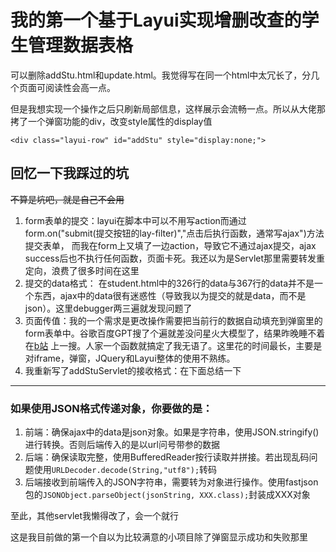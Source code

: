 # 我的第一个基于Layui实现增删改查的学生管理数据表格

可以删除addStu.html和update.html。我觉得写在同一个html中太冗长了，分几个页面可阅读性会高一点。

但是我想实现一个操作之后只刷新局部信息，这样展示会流畅一点。所以从大佬那拷了一个弹窗功能的div，改变style属性的display值

`<div class="layui-row" id="addStu" style="display:none;">`


## 回忆一下我踩过的坑
~~不算是坑吧，就是自己不会用~~
1. form表单的提交：layui在脚本中可以不用写action而通过form.on("submit(提交按钮的lay-filter)","点击后执行函数，通常写ajax")方法提交表单，
而我在form上又填了一边action，导致它不通过ajax提交，ajax success后也不执行任何函数，页面卡死。我还以为是Servlet那里需要转发重定向，浪费了很多时间在这里
2. 提交的data格式： 在student.html中的326行的data与367行的data并不是一个东西，ajax中的data很有迷惑性（导致我以为提交的就是data，而不是json）。这里debugger两三遍就发现问题了
3. 页面传值：我的一个需求是更改操作需要把当前行的数据自动填充到弹窗里的form表单中。谷歌百度GPT搜了个遍就差没问星火大模型了，结果昨晚睡不着在[b站](https://www.bilibili.com/video/BV1jX4y1t7EH/?p=6&share_source=copy_web&vd_source=1697141e3e3763e3917ed950f71a6c1c&t=421)
上一搜。人家一个函数就搞定了我无语了。这里花的时间最长，主要是对iframe，弹窗，JQuery和Layui整体的使用不熟练。
4. 我重新写了addStuServlet的接收格式：在下面总结一下
<hr>

### 如果使用JSON格式传递对象，你要做的是：
1. 前端：确保ajax中的data是json对象。如果是字符串，使用JSON.stringify()进行转换。否则后端传入的是以url问号带参的数据
2. 后端：确保读取完整，使用BufferedReader按行读取并拼接。若出现乱码问题使用`URLDecoder.decode(String,"utf8");`转码
3. 后端接收到前端传入的JSON字符串，需要转为对象进行操作。使用fastjson包的`JSONObject.parseObject(jsonString, XXX.class);`封装成XXX对象

至此，其他servlet我懒得改了，会一个就行

这是我目前做的第一个自以为比较满意的小项目除了弹窗显示成功和失败那里

